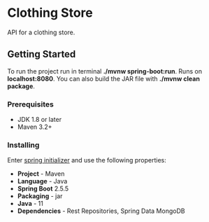 # Clothing Store

API for a clothing store.

## Getting Started

To run the project run in terminal **./mvnw spring-boot:run**.
Runs on **localhost:8080**.
You can also build the JAR file with **./mvnw clean package**.

### Prerequisites

* JDK 1.8 or later
* Maven 3.2+

### Installing

Enter [spring initializer](https://start.spring.io/) and use the following properties:

* **Project** - Maven
* **Language** - Java
* **Spring Boot** 2.5.5
* **Packaging** - jar
* **Java** - 11
* **Dependencies** - Rest Repositories, Spring Data MongoDB